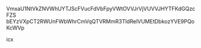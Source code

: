 VmxaU1NtVkZNVWhUYTJScFVucFdVbFpyVWtOVVJrVjVUVVJHYTFKdGQzcFZS
bEYzVXpCT2RWUnFWbWhrCmVqQTVRMmR3TldRelVUMEtDbkozYVE9PQoKcWVp

icx